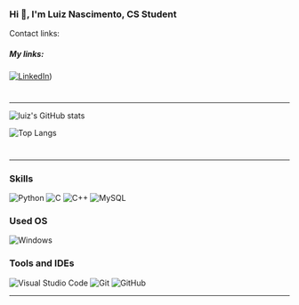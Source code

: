 
### Hi 👋, I'm Luiz Nascimento, CS Student

Contact links:
##### My links:

[![LinkedIn](https://img.shields.io/badge/LinkedIn-0077B5?style=for-the-badge&logo=linkedin&logoColor=white)](https://www.linkedin.com/in/luiz-nascimento-b5a53029a/))


#
---

![luiz's GitHub stats](https://github-readme-stats.vercel.app/api?username=oluiznascimento&show_icons=true&theme=transparent)

![Top Langs](https://github-readme-stats.vercel.app/api/top-langs/?username=oluiznascimento&layout=donut&theme=transparent)

#

---

### Skills
![Python](https://img.shields.io/badge/Python-3776AB?style=for-the-badge&logo=python&logoColor=white)
![C](https://img.shields.io/badge/C-00599C?style=for-the-badge&logo=c&logoColor=white)
![C++](https://img.shields.io/badge/C%2B%2B-00599C?style=for-the-badge&logo=c%2B%2B&logoColor=white)
![MySQL](    https://img.shields.io/badge/MySQL-00000F?style=for-the-badge&logo=mysql&logoColor=white)

### Used OS
![Windows](https://img.shields.io/badge/Windows-0078D6?style=for-the-badge&logo=windows&logoColor=white)


### Tools and IDEs
![Visual Studio Code](https://img.shields.io/badge/Visual%20Studio%20Code-0078d7.svg?style=for-the-badge&logo=visual-studio-code&logoColor=white)
![Git](https://img.shields.io/badge/git-%23F05033.svg?style=for-the-badge&logo=git&logoColor=white)
![GitHub](https://img.shields.io/badge/github-%23121011.svg?style=for-the-badge&logo=github&logoColor=white)



---
